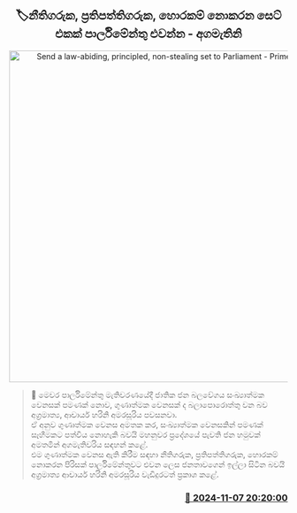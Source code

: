 <p align='center'><b><h2 align='center' title='Send a law-abiding, principled, non-stealing set to Parliament - Prime Minister'>🏷නීතිගරුක, ප්‍රතිපත්තිගරුක, හොරකම් නොකරන සෙට් එකක් පාර්ලිමේන්තු එවන්න - අගමැතිනි</h2></b></p>
<p align='center'><img src='https://helakuru.sgp1.cdn.digitaloceanspaces.com/esana/images/lib/harini-amarasuriya-mtr.jpg' width='600' alt='Send a law-abiding, principled, non-stealing set to Parliament - Prime Minister'></p>

>📝 මෙවර පාර්ලිමේන්තු මැතිවරණයේදී ජාතික ජන බලවේගය සංඛ්‍යාත්මක වෙනසක් පමණක් නොව, ගුණාත්මක වෙනසක් ද බලාපොරොත්තු වන බව අග්‍රමාත්‍ය, ආචාර්ය හරිනි අමරසූරිය පවසනවා.<br>ඒ අනුව ගුණාත්මක වෙනස අමතක කර, සංඛ්‍යාත්මක වෙනසකින් පමණක් සෑහීමකට පත්විය නොහැකි බවයි මහනුවර ප්‍රදේශයේ පැවති ජන හමුවක් අමතමින් අගමැතිවරිය සඳහන් කළේ.<br>එම ගුණාත්මක වෙනස ඇති කිරීම සඳහා නීතිගරුක, ප්‍රතිපත්තිගරුක, හොරකම් නොකරන පිරිසක් පාර්ලිමේන්තුවට එවන ලෙස ජනතාවගෙන් ඉල්ලා සිටින බවයි අග්‍රමාත්‍ය ආචාර්ය හරිනි අමරසූරිය වැඩිදුරටත් ප්‍රකාශ කළේ. <br>

<h3 align='right'><a href='https://www.helakuru.lk/esana/p/104843/'>📅 2024-11-07 20:20:00</a></h3>
